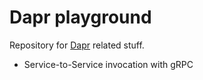 # Dapr playground

Repository for [Dapr](https://dapr.io) related stuff.

- Service-to-Service invocation with gRPC

